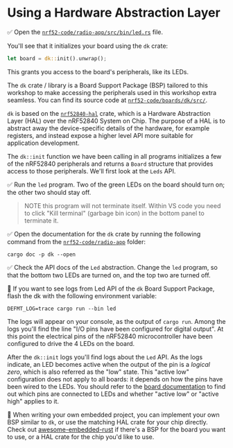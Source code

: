 # Using a Hardware Abstraction Layer

✅ Open the [`nrf52-code/radio-app/src/bin/led.rs`](../../nrf52-code/radio-app/src/bin/led.rs) file.

You'll see that it initializes your board using the `dk` crate:

```rust ignore
let board = dk::init().unwrap();
```

This grants you access to the board's peripherals, like its LEDs.

The `dk` crate / library is a Board Support Package (BSP) tailored to this workshop to make accessing the peripherals used in this workshop extra seamless. You can find its source code at [`nrf52-code/boards/dk/src/`](../../nrf52-code/boards/dk/src/).

`dk` is based on the [`nrf52840-hal`] crate, which is a Hardware Abstraction Layer (HAL) over the nRF52840 System on Chip. The purpose of a HAL is to abstract away the device-specific details of the hardware, for example registers, and instead expose a higher level API more suitable for application development.

The `dk::init` function we have been calling in all programs initializes a few of the nRF52840 peripherals and returns a `Board` structure that provides access to those peripherals. We'll first look at the `Leds` API.

✅ Run the `led` program. Two of the green LEDs on the board should turn on; the other two should stay off.

> NOTE this program will not terminate itself. Within VS code you need to click "Kill terminal" (garbage bin icon) in the bottom panel to terminate it.

✅ Open the documentation for the `dk` crate by running the following command from the [`nrf52-code/radio-app`](../../nrf52-code/radio-app) folder:

```console
cargo doc -p dk --open
```

✅ Check the API docs of the `Led` abstraction. Change the `led` program, so that the bottom two LEDs are turned on, and the top two are turned off.

🔎 If you want to see logs from Led API of the `dk` Board Support Package, flash the dk with the following environment variable:

```console
DEFMT_LOG=trace cargo run --bin led
```

The logs will appear on your console, as the output of `cargo run`. Among the logs you'll find the line "I/O pins have been configured for digital output". At this point the electrical pins of the nRF52840 microcontroller have been configured to drive the 4 LEDs on the board.

After the `dk::init` logs you'll find logs about the `Led` API. As the logs indicate, an LED becomes active when the output of the pin is a *logical zero*, which is also referred as the "low" state. This "active low" configuration does not apply to all boards: it depends on how the pins have been wired to the LEDs. You should refer to the [board documentation] to find out which pins are connected to LEDs and whether "active low" or "active high" applies to it.

🔎 When writing your own embedded project, you can implement your own BSP similar to `dk`, or use the matching HAL crate for your chip directly. Check out [awesome-embedded-rust] if there's a BSP for the board you want to use, or a HAL crate for the chip you'd like to use.

[`nrf52840-hal`]: https://docs.rs/nrf52840-hal/0.12.1/nrf52840_hal/
[board documentation]: https://infocenter.nordicsemi.com/index.jsp?topic=%2Fug_nrf52840_dk%2FUG%2Fnrf52840_DK%2Fintro.html
[awesome-embedded-rust]: https://github.com/rust-embedded/awesome-embedded-rust#hal-implementation-crates
